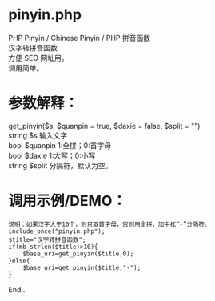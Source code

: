 # pinyin.php
<p>PHP Pinyin / Chinese Pinyin / PHP 拼音函数<br />
汉字转拼音函数<br />
方便 SEO 网址用。<br />
调用简单。</p>


# 参数解释：
<p>
get_pinyin($s, $quanpin = true, $daxie = false, $split = "") <br />
string $s  输入文字<br />
bool $quanpin  1:全拼；0:首字母<br />
bool $daxie  1:大写；0:小写<br />
string $split  分隔符，默认为空。<br />
</p>

# 调用示例/DEMO：
```
说明：如果汉字大于10个，则只取首字母，否则用全拼，加中杠“-”分隔符。
include_once("pinyin.php"); 
$title="汉字转拼音函数";
if(mb_strlen($title)>10){
    $base_uri=get_pinyin($title,0);
}else{
    $base_uri=get_pinyin($title,"-");
}
```


End..

